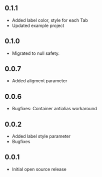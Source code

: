 ## 0.1.1
* Added label color, style for each Tab
* Updated example project

## 0.1.0
* Migrated to null safety.

## 0.0.7
* Added aligment parameter

## 0.0.6
* Bugfixes: Container antialias workaround

## 0.0.2
* Added label style parameter
* Bugfixes

## 0.0.1
* Initial open source release

